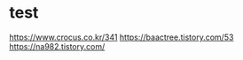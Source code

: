 test
========
<https://www.crocus.co.kr/341>
<https://baactree.tistory.com/53>
<https://na982.tistory.com/>
